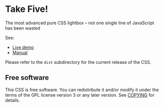 # Take Five!

The most advanced pure CSS lightbox &ndash; not one single line of JavaScript
has been wasted

See:

* [Live demo][1]
* [Manual][2]

Please refer to the `dist` subdirectory for the current release of the CSS.


Free software
-------------

This CSS is free software. You can redistribute it and/or modify it under the
terms of the GPL license version 3 or any later version. See [COPYING][3] for
details.


  [1]: https://madmurphy.github.io/takefive.css/index.html
  [2]: https://madmurphy.github.io/takefive.css/man.html
  [3]: https://github.com/madmurphy/takefive.css/blob/master/COPYING


